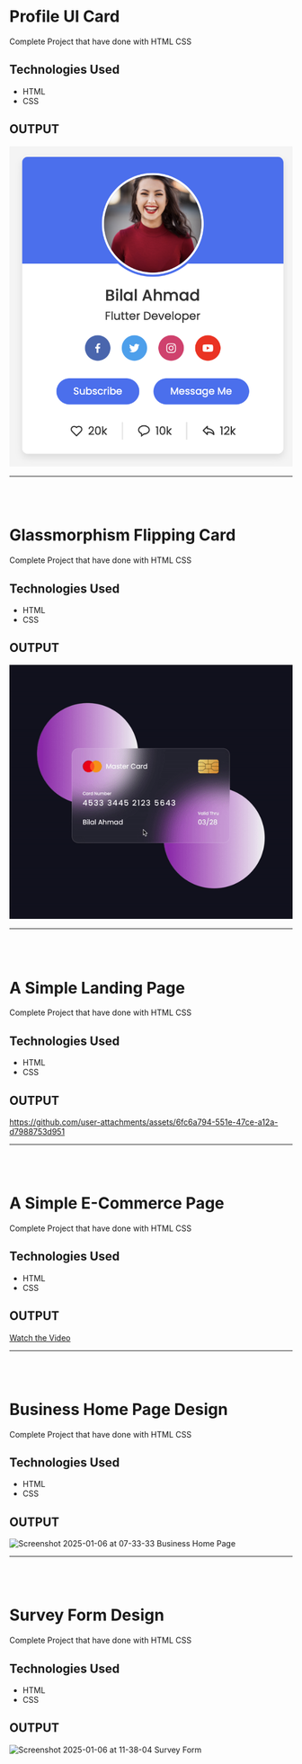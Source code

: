 # Profile UI Card

Complete Project that have done with HTML CSS

## Technologies Used

- HTML
- CSS

## OUTPUT

![Project Screenshot](./images/card.png)

---

<br><br>

# Glassmorphism Flipping Card

Complete Project that have done with HTML CSS

## Technologies Used

- HTML
- CSS

## OUTPUT

![Project Screenshot](./images/flipping.gif)

---

<br><br>

# A Simple Landing Page

Complete Project that have done with HTML CSS

## Technologies Used

- HTML
- CSS

## OUTPUT

https://github.com/user-attachments/assets/6fc6a794-551e-47ce-a12a-d7988753d951

---

<br><br>

# A Simple E-Commerce Page

Complete Project that have done with HTML CSS

## Technologies Used

- HTML
- CSS

## OUTPUT

[Watch the Video](https://youtu.be/1S81mX6-Tu0)

---

<br><br>

# Business Home Page Design

Complete Project that have done with HTML CSS

## Technologies Used

- HTML
- CSS

## OUTPUT

![Screenshot 2025-01-06 at 07-33-33 Business Home Page](https://github.com/user-attachments/assets/d1af0ef9-2197-4984-bbdb-54e66fbd8d97)

---

<br><br>

# Survey Form Design 

Complete Project that have done with HTML CSS

## Technologies Used

- HTML
- CSS

## OUTPUT

![Screenshot 2025-01-06 at 11-38-04 Survey Form](https://github.com/user-attachments/assets/cf83a968-907b-4e4e-be68-83f3a21db228)

